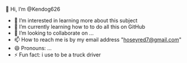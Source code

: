 👋 Hi, I’m @Kendog626
- 👀 I’m interested in learning more about this subject
- 🌱 I’m currently learning how to to do all this on GitHub 
- 💞️ I’m looking to collaborate on ...
- 📫 How to reach me is by my email address "hoseyred7@gmail.com"
- 😄 Pronouns: ...
- ⚡ Fun fact: i use to be a truck driver 

<!---
Kendog626/Kendog626 is a ✨ special ✨ repository because its `README.md` (this file) appears on your GitHub profile.
You can click the Preview link to take a look at your changes.
--->
